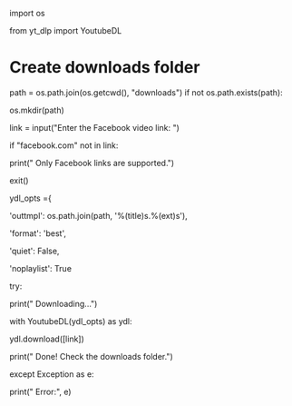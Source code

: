 import os

from yt_dlp import YoutubeDL

# Create downloads folder

path = os.path.join(os.getcwd(), "downloads") if not os.path.exists(path):

os.mkdir(path)

link = input("Enter the Facebook video link: ")

if "facebook.com" not in link:

print(" Only Facebook links are supported.")

exit()

ydl_opts ={

'outtmpl': os.path.join(path, '%(title)s.%(ext)s'),

'format': 'best',

'quiet': False,

'noplaylist': True

try:

print(" Downloading...")

with YoutubeDL(ydl_opts) as ydl:

ydl.download([link])

print(" Done! Check the downloads folder.")

except Exception as e:

print(" Error:", e)
